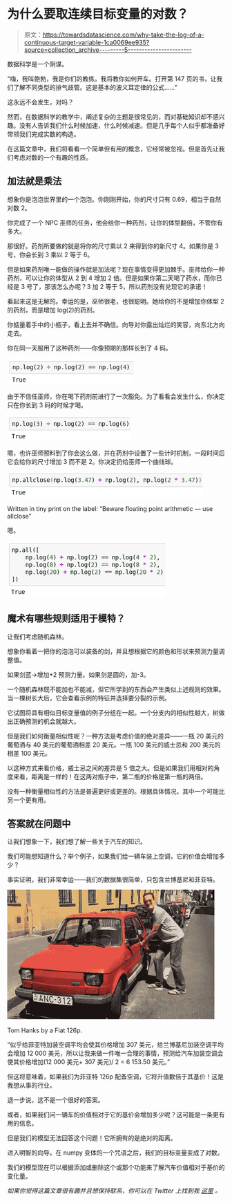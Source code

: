# 为什么要取连续目标变量的对数？

> 原文：<https://towardsdatascience.com/why-take-the-log-of-a-continuous-target-variable-1ca0069ee935?source=collection_archive---------5----------------------->

数据科学是一个阴谋。

“嗨，我叫鲍勃，我是你们的教练。我将教你如何开车。打开第 147 页的书，让我们了解不同类型的排气歧管。这是基本的波义耳定律的公式……”

这永远不会发生，对吗？

然而，在数据科学的教学中，阐述复杂的主题是很常见的，而对基础知识却不感兴趣。没有人告诉我们什么时候加速，什么时候减速。但是几乎每个人似乎都准备好带领我们完成实数的构造。

在这篇文章中，我们将看看一个简单但有用的概念，它经常被忽视。但是首先让我们考虑对数的一个有趣的性质。

## 加法就是乘法

想象你是泡泡世界里的一个泡泡。你刚刚开始，你的尺寸只有 0.69，相当于自然对数 2。

你完成了一个 NPC 巫师的任务，他会给你一种药剂，让你的体型翻倍，不管你有多大。

那很好。药剂所要做的就是将你的尺寸乘以 2 来得到你的新尺寸 4。如果你是 3 号，你会长到 3 乘以 2 等于 6。

但是如果药剂唯一能做的操作就是加法呢？现在事情变得更加棘手。巫师给你一种药剂，可以让你的体型从 2 到 4 增加 2 倍。但是如果你第二天喝了药水，而你已经是 3 号了，那该怎么办呢？3 加 2 等于 5，所以药剂没有兑现它的承诺！

看起来这是无解的。幸运的是，巫师很老，也很聪明。她给你的不是增加你体型 2 的药剂，而是增加 log(2)的药剂。

你掂量着手中的小瓶子，看上去并不确信。向导对你露出灿烂的笑容，向东北方向走去。

你在同一天服用了这种药剂——你像预期的那样长到了 4 码。

![](img/699252b5de394a2ed955bff07cf0f601.png)

由于不信任巫师，你在喝下药剂前进行了一次豁免。为了看看会发生什么，你决定只在你长到 3 码的时候才喝。

![](img/bc8ccbf1cc61cd9a4a9d1d28158dd86f.png)

嗯，也许巫师预料到了你会这么做，并在药剂中设置了一些计时机制，一段时间后它会给你的尺寸增加 3 而不是 2。你决定扔给巫师一个曲线球。

![](img/8ca7911169f591911d208608c8ee40d5.png)

Written in tiny print on the label: “Beware floating point arithmetic — use allclose”

嗯。

![](img/5e3941ef85efc1e498035a4b741fb443.png)

## 魔术有哪些规则适用于模特？

让我们考虑随机森林。

想象你看着一把你的泡泡可以装备的剑，并且想根据它的颜色和形状来预测力量调整值。

如果剑蓝->增加+2 预测力量。如果剑是圆的，加-3。

一个随机森林既不能加也不能减，但它所学到的东西会产生类似上述规则的效果。当一棵树长大后，它会查看示例的特征并选择要分裂的示例。

它试图将具有相似目标变量值的例子分组在一起。一个分支内的相似性越大，树做出正确预测的机会就越大。

但是我们如何衡量相似性呢？一种方法是考虑价值的绝对差异——一瓶 20 美元的葡萄酒与 40 美元的葡萄酒相差 20 美元。一瓶 100 美元的威士忌和 200 美元的相差 100 美元。

以这种方式来看价格，威士忌之间的差异是 5 倍之大。但是如果我们用相对的角度来看，距离是一样的！在这两对瓶子中，第二瓶的价格是第一瓶的两倍。

没有一种衡量相似性的方法是普遍更好或更差的。根据具体情况，其中一个可能比另一个更有用。

## 答案就在问题中

让我们想象一下，我们想了解一些关于汽车的知识。

我们可能想知道什么？举个例子，如果我们给一辆车装上空调，它的价值会增加多少？

事实证明，我们非常幸运——我们的数据集很简单，只包含兰博基尼和菲亚特。

![](img/474c8e7eed557d1dd1c626cd0bcf8cf7.png)

Tom Hanks by a Fiat 126p.

“似乎给菲亚特加装空调平均会使其价格增加 307 美元，给兰博基尼加装空调平均会增加 12 000 美元，所以让我来做一件唯一合理的事情，预测给汽车加装空调会使其价格增加(12 000 美元+ 307 美元)/ 2 = 6 153.50 美元。”

但这将意味着，如果我们为菲亚特 126p 配备空调，它将升值数倍于其基价！这是我想从事的行业。

退一步说，这不是一个很好的答案。

或者，如果我们问一辆车的价值相对于它的基价会增加多少呢？这可能是一条更有用的信息。

但是我们的模型无法回答这个问题！它所拥有的是绝对的距离。

进入明智的向导。在 numpy 变体的一个咒语之后，我们的目标变量变成了对数。

我们的模型现在可以根据添加或删除这个或那个功能来了解汽车价值相对于基价的变化量。

*如果你觉得这篇文章很有趣并且想保持联系，你可以在 Twitter 上找到我* [*这里*](https://twitter.com/radekosmulski) *。*